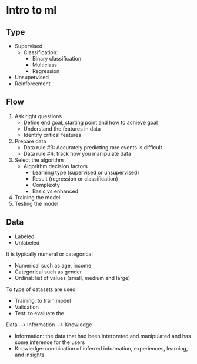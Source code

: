 # Intro to ml

## Type 
- Supervised
  - Classification: 
    - Binary classification 
    - Multiclass 
    - Regression  
- Unsupervised
- Reinforcement 

## Flow

1. Ask right questions 
   - Define end goal, starting point and how to achieve goal 
   - Understand the features in data 
   - Identify critical features 
2. Prepare data
   - Data rule #3: Accurately predicting rare events is difficult 
   - Data rule #4: track how you manipulate data
3. Select the algorithm 
   - Algorithm decision factors
     - Learning type (supervised or unsupervised)
     - Result (regression or classification)
     - Complexity 
     - Basic vs enhanced   
4. Training the model 
5. Testing the model
    
## Data

- Labeled 
- Unlabeled

It is typically numeral or categorical 
- Numerical such as age, income 
- Categorical such as gender
- Ordinal: list of values (small, medium and large)

To type of datasets are used 
- Training: to train model 
- Validation
- Test: to evaluate the 

Data --> Information --> Knowledge 

- Information: the data that had been interpreted and manipulated and has some inference for the users 
- Knowledge: combination of inferred information, experiences, learning, and insights.